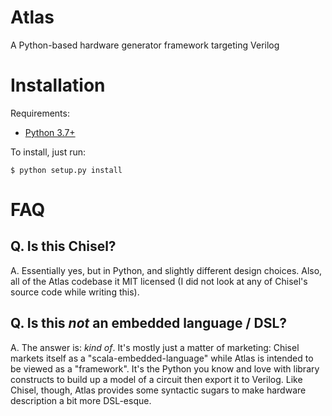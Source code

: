 # Atlas

A Python-based hardware generator framework targeting Verilog

# Installation
Requirements:
* [Python 3.7+](https://www.python.org/)

To install, just run:
```
$ python setup.py install
```

# FAQ
## Q. Is this Chisel?
A. Essentially yes, but in Python, and slightly different design choices. Also,
all of the Atlas codebase it MIT licensed (I did not look at any of Chisel's
source code while writing this).

## Q. Is this _not_ an embedded language / DSL?
A. The answer is: _kind of_. It's mostly just a matter of marketing: Chisel markets
itself as a "scala-embedded-language" while Atlas is intended to be viewed as a
"framework". It's the Python you know and love with library constructs to build
up a model of a circuit then export it to Verilog. Like Chisel, though, Atlas
provides some syntactic sugars to make hardware description a bit more DSL-esque.
